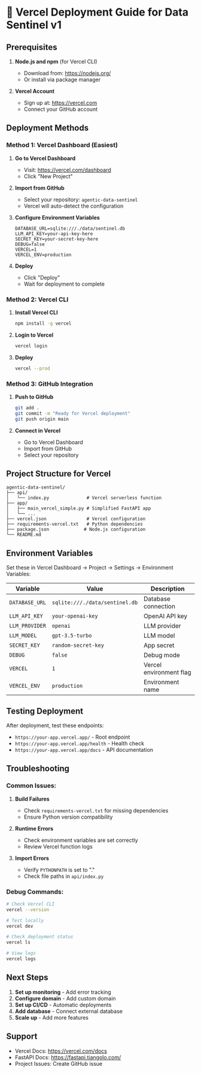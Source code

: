 # 🚀 Vercel Deployment Guide for Data Sentinel v1

## Prerequisites

1. **Node.js and npm** (for Vercel CLI)
   - Download from: https://nodejs.org/
   - Or install via package manager

2. **Vercel Account**
   - Sign up at: https://vercel.com
   - Connect your GitHub account

## Deployment Methods

### Method 1: Vercel Dashboard (Easiest)

1. **Go to Vercel Dashboard**
   - Visit: https://vercel.com/dashboard
   - Click "New Project"

2. **Import from GitHub**
   - Select your repository: `agentic-data-sentinel`
   - Vercel will auto-detect the configuration

3. **Configure Environment Variables**
   ```
   DATABASE_URL=sqlite:///./data/sentinel.db
   LLM_API_KEY=your-api-key-here
   SECRET_KEY=your-secret-key-here
   DEBUG=false
   VERCEL=1
   VERCEL_ENV=production
   ```

4. **Deploy**
   - Click "Deploy"
   - Wait for deployment to complete

### Method 2: Vercel CLI

1. **Install Vercel CLI**
   ```bash
   npm install -g vercel
   ```

2. **Login to Vercel**
   ```bash
   vercel login
   ```

3. **Deploy**
   ```bash
   vercel --prod
   ```

### Method 3: GitHub Integration

1. **Push to GitHub**
   ```bash
   git add .
   git commit -m "Ready for Vercel deployment"
   git push origin main
   ```

2. **Connect in Vercel**
   - Go to Vercel Dashboard
   - Import from GitHub
   - Select your repository

## Project Structure for Vercel

```
agentic-data-sentinel/
├── api/
│   └── index.py              # Vercel serverless function
├── app/
│   ├── main_vercel_simple.py # Simplified FastAPI app
│   └── ...
├── vercel.json               # Vercel configuration
├── requirements-vercel.txt   # Python dependencies
├── package.json             # Node.js configuration
└── README.md
```

## Environment Variables

Set these in Vercel Dashboard → Project → Settings → Environment Variables:

| Variable | Value | Description |
|----------|-------|-------------|
| `DATABASE_URL` | `sqlite:///./data/sentinel.db` | Database connection |
| `LLM_API_KEY` | `your-openai-key` | OpenAI API key |
| `LLM_PROVIDER` | `openai` | LLM provider |
| `LLM_MODEL` | `gpt-3.5-turbo` | LLM model |
| `SECRET_KEY` | `random-secret-key` | App secret |
| `DEBUG` | `false` | Debug mode |
| `VERCEL` | `1` | Vercel environment flag |
| `VERCEL_ENV` | `production` | Environment name |

## Testing Deployment

After deployment, test these endpoints:

- `https://your-app.vercel.app/` - Root endpoint
- `https://your-app.vercel.app/health` - Health check
- `https://your-app.vercel.app/docs` - API documentation

## Troubleshooting

### Common Issues:

1. **Build Failures**
   - Check `requirements-vercel.txt` for missing dependencies
   - Ensure Python version compatibility

2. **Runtime Errors**
   - Check environment variables are set correctly
   - Review Vercel function logs

3. **Import Errors**
   - Verify `PYTHONPATH` is set to "."
   - Check file paths in `api/index.py`

### Debug Commands:

```bash
# Check Vercel CLI
vercel --version

# Test locally
vercel dev

# Check deployment status
vercel ls

# View logs
vercel logs
```

## Next Steps

1. **Set up monitoring** - Add error tracking
2. **Configure domain** - Add custom domain
3. **Set up CI/CD** - Automatic deployments
4. **Add database** - Connect external database
5. **Scale up** - Add more features

## Support

- Vercel Docs: https://vercel.com/docs
- FastAPI Docs: https://fastapi.tiangolo.com/
- Project Issues: Create GitHub issue
